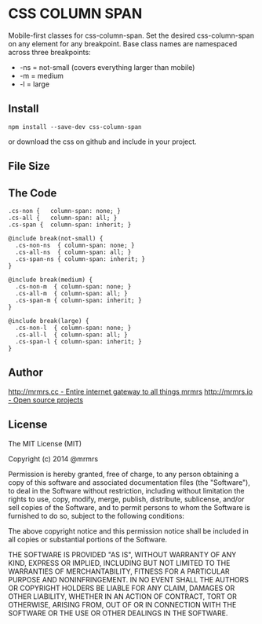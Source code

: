 # CSS COLUMN SPAN

  Mobile-first classes for css-column-span.
  Set the desired css-column-span on any element for any breakpoint.
  Base class names are namespaced across three breakpoints:

*  -ns = not-small (covers everything larger than mobile)
*  -m  = medium
*  -l  = large

## Install
```
npm install --save-dev css-column-span
```
or download the css on github and include in your project.

## File Size


## The Code
```
.cs-non {   column-span: none; }
.cs-all {   column-span: all; }
.cs-span {  column-span: inherit; }

@include break(not-small) {
  .cs-non-ns  { column-span: none; }
  .cs-all-ns  { column-span: all; }
  .cs-span-ns { column-span: inherit; }
}

@include break(medium) {
  .cs-non-m  { column-span: none; }
  .cs-all-m  { column-span: all; }
  .cs-span-m { column-span: inherit; }
}

@include break(large) {
  .cs-non-l  { column-span: none; }
  .cs-all-l  { column-span: all; }
  .cs-span-l { column-span: inherit; }
}

```

## Author

[http://mrmrs.cc - Entire internet gateway to all things mrmrs](http://mrmrs.cc)
[http://mrmrs.io - Open source projects](http://mrmrs.io)

## License

The MIT License (MIT)

Copyright (c) 2014 @mrmrs

Permission is hereby granted, free of charge, to any person obtaining a copy
of this software and associated documentation files (the "Software"), to deal
in the Software without restriction, including without limitation the rights
to use, copy, modify, merge, publish, distribute, sublicense, and/or sell
copies of the Software, and to permit persons to whom the Software is
furnished to do so, subject to the following conditions:

The above copyright notice and this permission notice shall be included in
all copies or substantial portions of the Software.

THE SOFTWARE IS PROVIDED "AS IS", WITHOUT WARRANTY OF ANY KIND, EXPRESS OR
IMPLIED, INCLUDING BUT NOT LIMITED TO THE WARRANTIES OF MERCHANTABILITY,
FITNESS FOR A PARTICULAR PURPOSE AND NONINFRINGEMENT. IN NO EVENT SHALL THE
AUTHORS OR COPYRIGHT HOLDERS BE LIABLE FOR ANY CLAIM, DAMAGES OR OTHER
LIABILITY, WHETHER IN AN ACTION OF CONTRACT, TORT OR OTHERWISE, ARISING FROM,
OUT OF OR IN CONNECTION WITH THE SOFTWARE OR THE USE OR OTHER DEALINGS IN
THE SOFTWARE.

